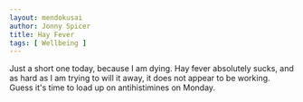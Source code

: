 ```yaml
---
layout: mendokusai
author: Jonny Spicer
title: Hay Fever
tags: [ Wellbeing ]
---
```

Just a short one today, because I am dying. Hay fever absolutely sucks, and as hard as I am trying to will it away, it does not appear to be working.
Guess it's time to load up on antihistimines on Monday.
